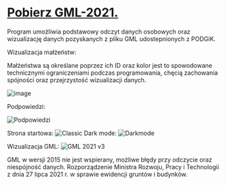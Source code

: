 # [Pobierz GML-2021.](https://github.com/RybarskiDominik/GML-2021/releases/latest)
Program umożliwia podstawowy odczyt danych osobowych oraz wizualizację danych pozyskanych z pliku GML udostepnionych z PODGiK.

Wizualizacja małżeństw:

Małżeństwa są określane poprzez ich ID oraz kolor jest to spowodowane technicznymi ograniczeniami podczas programowania, chęcią zachowania spójności oraz przejrzystość wizualizacji danych.

![image](https://github.com/RybarskiDominik/GML-2021/assets/127627343/86cc5e40-71e0-4c8f-b796-e42ee0881361)

Podpowiedzi:

![Podpowiedzi](https://github.com/RybarskiDominik/GML-2021/assets/127627343/ad4d2e98-d5ca-42d9-a957-2e20830e37ba)


Strona startowa:
![Classic](https://github.com/RybarskiDominik/GML-2021/assets/127627343/42e9822a-4ad5-441f-9861-0f5b017fd187)
Dark mode:
![Darkmode](https://github.com/RybarskiDominik/GML-2021/assets/127627343/1382d642-6eca-43e7-a0ad-639dce7f9586)

Wizualizacja GML:
![GML 2021 v3](https://github.com/RybarskiDominik/GML-2021/assets/127627343/1fe1df0a-62a4-4cc7-9569-f77f3c89d6ee)




GML w wersji 2015 nie jest wspierany, możliwe błędy przy odczycie oraz niespójność danych.
Rozporządzenie Ministra Rozwoju, Pracy i Technologii z dnia 27 lipca 2021 r. w sprawie ewidencji gruntów i budynków.
